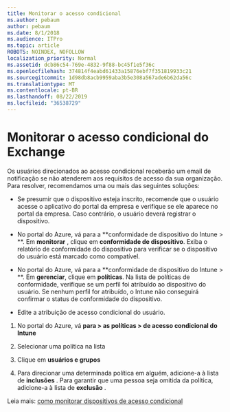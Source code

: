 ```yaml
---
title: Monitorar o acesso condicional
ms.author: pebaum
author: pebaum
ms.date: 8/1/2018
ms.audience: ITPro
ms.topic: article
ROBOTS: NOINDEX, NOFOLLOW
localization_priority: Normal
ms.assetid: dcb86c54-769e-4832-9f88-bc45f1e5f36c
ms.openlocfilehash: 374814f4eabd61433a15876ebf7f351819933c21
ms.sourcegitcommit: 1d98db8acb9959aba3b5e308a567ade6b62da56c
ms.translationtype: MT
ms.contentlocale: pt-BR
ms.lasthandoff: 08/22/2019
ms.locfileid: "36538729"
---
```

# <a name="monitoring-conditional-access-for-exchange"></a>Monitorar o acesso condicional do Exchange

Os usuários direcionados ao acesso condicional receberão um email de notificação se não atenderem aos requisitos de acesso da sua organização. Para resolver, recomendamos uma ou mais das seguintes soluções:
  
- Se presumir que o dispositivo esteja inscrito, recomende que o usuário acesse o aplicativo do portal da empresa e verifique se ele aparece no portal da empresa. Caso contrário, o usuário deverá registrar o dispositivo.
    
- No portal do Azure, vá para a **conformidade de dispositivo do Intune \> **. Em **monitorar** , clique em **conformidade de dispositivo**. Exiba o relatório de conformidade do dispositivo para verificar se o dispositivo do usuário está marcado como compatível. 
    
- No portal do Azure, vá para a **conformidade de dispositivo do Intune \> **. Em **gerenciar**, clique em **políticas**. Na lista de políticas de conformidade, verifique se um perfil foi atribuído ao dispositivo do usuário. Se nenhum perfil for atribuído, o Intune não conseguirá confirmar o status de conformidade do dispositivo. 
    
- Edite a atribuição de acesso condicional do usuário.
    
1. No portal do Azure, vá **para \> as políticas \> de acesso condicional do Intune**
    
2. Selecionar uma política na lista
    
3. Clique em **usuários e grupos**
    
4. Para direcionar uma determinada política em alguém, adicione-a à lista de **inclusões** . Para garantir que uma pessoa seja omitida da política, adicione-a à lista de **exclusão** . 
    
Leia mais: [como monitorar dispositivos de acesso condicional](https://docs.microsoft.com/intune/conditional-access-exchange-monitor)
  

